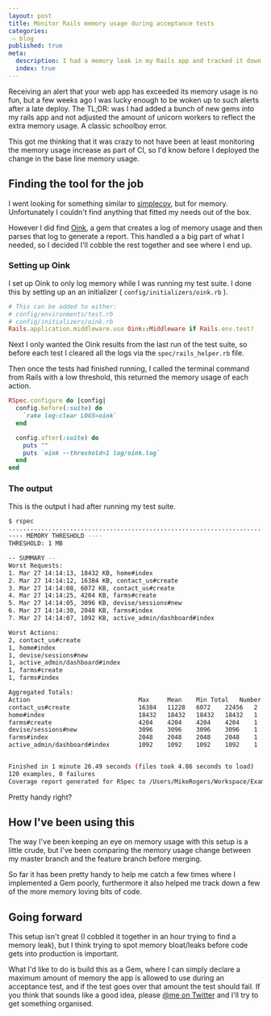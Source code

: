 ```yaml
---
layout: post
title: Monitor Rails memory usage during acceptance tests
categories:
 – blog
published: true
meta:
  description: I had a memory leak in my Rails app and tracked it down using Oink.
  index: true
---
```


Receiving an alert that your web app has exceeded its memory usage is no fun, but a few weeks ago I was lucky enough to be woken up to such alerts after a late deploy. The TL;DR: was I had added a bunch of new gems into my rails app and not adjusted the amount of unicorn workers to reflect the extra memory usage. A classic schoolboy error.

This got me thinking that it was crazy to not have been at least monitoring the memory usage increase as part of CI, so I'd know before I deployed the change in the base line memory usage.

## Finding the tool for the job

I went looking for something similar to [simplecov](https://github.com/colszowka/simplecov), but for memory. Unfortunately I couldn't find anything that fitted my needs out of the box.

However I did find [Oink](https://github.com/noahd1/oink), a gem that creates a log of memory usage and then parses that log to generate a report. This handled a a big part of what I needed, so I decided I'll cobble the rest together and see where I end up.

### Setting up Oink

I set up Oink to only log memory while I was running my test suite. I done this by setting up an an initializer ( `config/initializers/oink.rb` ).

```ruby
# This can be added to either:
# config/environments/test.rb
# config/initializers/oink.rb
Rails.application.middleware.use Oink::Middleware if Rails.env.test?
```

Next I only wanted the Oink results from the last run of the test suite, so before each test I cleared all the logs via the `spec/rails_helper.rb` file.

Then once the tests had finished running, I called the terminal command from Rails with a low threshold, this returned the memory usage of each action.

```ruby
RSpec.configure do |config|
  config.before(:suite) do
    `rake log:clear LOGS=oink`
  end

  config.after(:suite) do
    puts ""
    puts `oink --threshold=1 log/oink.log`
  end
end
```

### The output

This is the output I had after running my test suite.

```bash
$ rspec
....................................................................................................
---- MEMORY THRESHOLD ----
THRESHOLD: 1 MB

-- SUMMARY --
Worst Requests:
1. Mar 27 14:14:13, 18432 KB, home#index
2. Mar 27 14:14:12, 16384 KB, contact_us#create
3. Mar 27 14:14:08, 6072 KB, contact_us#create
4. Mar 27 14:14:25, 4204 KB, farms#create
5. Mar 27 14:14:05, 3096 KB, devise/sessions#new
6. Mar 27 14:14:30, 2048 KB, farms#index
7. Mar 27 14:14:07, 1092 KB, active_admin/dashboard#index

Worst Actions:
2, contact_us#create
1, home#index
1, devise/sessions#new
1, active_admin/dashboard#index
1, farms#create
1, farms#index

Aggregated Totals:
Action                             	Max     Mean	Min	Total	Number of requests
contact_us#create                  	16384   11228	6072	22456	2
home#index	                        18432	18432	18432	18432	1
farms#create                  	   	4204	4204	4204	4204	1
devise/sessions#new                	3096	3096	3096	3096	1
farms#index                   	  	2048	2048	2048	2048	1
active_admin/dashboard#index       	1092	1092	1092	1092	1


Finished in 1 minute 26.49 seconds (files took 4.86 seconds to load)
120 examples, 0 failures
Coverage report generated for RSpec to /Users/MikeRogers/Workspace/ExampleApp/coverage. 1528 / 1528 LOC (100%) covered.
```

Pretty handy right?

## How I've been using this

The way I've been keeping an eye on memory usage with this setup is a little crude, but I've been comparing the memory usage change between my master branch and the feature branch before merging.

So far it has been pretty handy to help me catch a few times where I implemented a Gem poorly, furthermore it also helped me track down a few of the more memory loving bits of code.

## Going forward

This setup isn't great (I cobbled it together in an hour trying to find a memory leak), but I think trying to spot memory bloat/leaks before code gets into production is important.  

What I'd like to do is build this as a Gem, where I can simply declare a maximum amount of memory the app is allowed to use during an acceptance test, and if the test goes over that amount the test should fail. If you think that sounds like a good idea, please [@me on Twitter](https://twitter.com/MikeRogers0) and I'll try to get something organised. 
